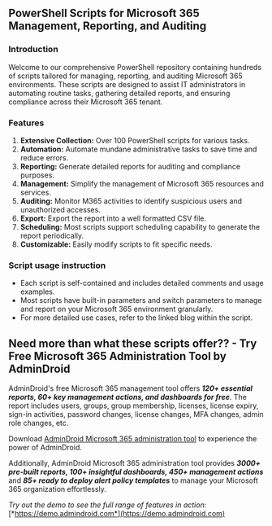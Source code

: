 ## PowerShell Scripts for Microsoft 365 Management, Reporting, and Auditing

### Introduction

Welcome to our comprehensive PowerShell repository containing hundreds of scripts tailored for managing, reporting, and auditing Microsoft 365 environments. These scripts are designed to assist IT administrators in automating routine tasks, gathering detailed reports, and ensuring compliance across their Microsoft 365 tenant.

### Features

1. **Extensive Collection:** Over 100 PowerShell scripts for various tasks.
2. **Automation:** Automate mundane administrative tasks to save time and reduce errors.
3. **Reporting:** Generate detailed reports for auditing and compliance purposes.
4. **Management:** Simplify the management of Microsoft 365 resources and services.
5. **Auditing:** Monitor M365 activities to identify suspicious users and unauthorized accesses.
6. **Export:** Export the report into a well formatted CSV file.
7. **Scheduling:** Most scripts support scheduling capability to generate the report periodically.
8. **Customizable:** Easily modify scripts to fit specific needs.

### Script usage instruction

* Each script is self-contained and includes detailed comments and usage examples.
* Most scripts have built-in parameters and switch parameters to manage and report on your Microsoft 365 environment granularly.
* For more detailed use cases, refer to the linked blog within the script.

## Need more than what these scripts offer?? - **Try Free Microsoft 365 Administration Tool by AdminDroid**

AdminDroid's free Microsoft 365 management tool offers ***120+ essential reports, 60+ key management actions, and dashboards for free***. The report includes users, groups, group membership, licenses, license expiry, sign-in activities, password changes, license changes, MFA changes, admin role changes, etc.

Download [AdminDroid Microsoft 365 administration
tool](https://admindroid.com/download?src=GitHub) to experience the power of AdminDroid.

Additionally, AdminDroid Microsoft 365 administration tool provides ***3000+ pre-built reports, 100+ insightful dashboards, 450+ management actions*** and ***85+ ready to deploy alert policy templates*** to manage your Microsoft 365 organization effortlessly.



*Try out the demo to see the full range of features in action:* [*https://demo.admindroid.com*](https://demo.admindroid.com)

